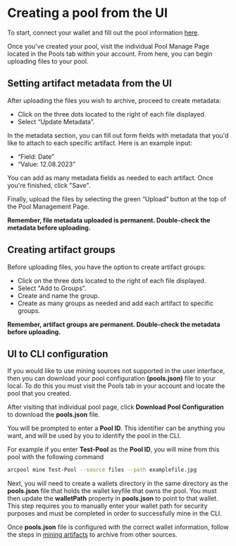 # Creating a pool from the UI

To start, connect your wallet and fill out the pool information [here](https://alex.arweave.dev/#/pools/create).

Once you've created your pool, visit the individual Pool Manage Page located in the Pools tab within your account. From here, you can begin uploading files to your pool.

## Setting artifact metadata from the UI

After uploading the files you wish to archive, proceed to create metadata:

- Click on the three dots located to the right of each file displayed.
- Select “Update Metadata”.

In the metadata section, you can fill out form fields with metadata that you'd like to attach to each specific artifact. Here is an example input:

- “Field: Date”
- “Value: 12.08.2023”

You can add as many metadata fields as needed to each artifact. Once you're finished, click "Save".

Finally, upload the files by selecting the green “Upload” button at the top of the Pool Management Page.

**Remember, file metadata uploaded is permanent. Double-check the metadata before uploading.**

## Creating artifact groups

Before uploading files, you have the option to create artifact groups:

- Click on the three dots located to the right of each file displayed.
- Select "Add to Groups”.
- Create and name the group.
- Create as many groups as needed and add each artifact to specific groups.

**Remember, artifact groups are permanent. Double-check the metadata before uploading.**

## UI to CLI configuration

If you would like to use mining sources not supported in the user interface, then you can download your pool configuration **(pools.json)** file to your local. To do this you must visit the Pools tab in your account and locate the pool that you created.

After visiting that individual pool page, click **Download Pool Configuration** to download the **pools.json** file.

You will be prompted to enter a **Pool ID**. This identifier can be anything you want, and will be used by you to identify the pool in the CLI.

For example if you enter **Test-Pool** as the **Pool ID**, you will mine from this pool with the following command

```sh
arcpool mine Test-Pool --source files --path examplefile.jpg
```

Next, you will need to create a wallets directory in the same directory as the **pools.json** file that holds the wallet keyfile that owns the pool. You must then update the **walletPath** property in **pools.json** to point to that wallet. This step requires you to manually enter your wallet path for security purposes and must be completed in order to successfully mine in the CLI.

Once **pools.json** file is configured with the correct wallet information, follow the steps in [mining artifacts](https://alex.arweave.dev/#/docs/creating-a-pool/mining-artifacts) to archive from other sources.
